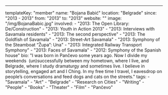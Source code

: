 ---
  templateKey: "member"
  name: "Bojana Babić"
  location: "Belgrade"
  since: "2013 - 2013"
  from: "2013"
  to: "2013"
  website: ""
  image: "/img/BojanaBabic.jpg"
  involved: 
    - "2013: The Open Library: De/Construction"
    - "2013: Youth in Action 2013"
    - "2013: Interviews with Savamala residents"
    - "2013: The second perspective"
    - "2013: The Goldfish of Savamala"
    - "2013: Street-Art Savamala"
    - "2013: Symphony of the Steamboat “Župa”: Una"
    - "2013: Integrated Railway Transport Symphony"
    - "2013: Faces of Savamala"
    - "2012: Symphony of the Spanish house"
  bio: "I was born in Pančevo some years ago. Now I divide my weekends  (un)successfully between my hometown, where I live, and Belgrade, where I study dramaturgy and sometimes live. I believe in storytelling, engaged art and I Ching. In my free time I travel, I eavesdrop on people’s conversations and feed dogs and cats on the streets."
  tags: 
    - "Savamala"
    - "Art"
    - "Belgrade"
    - "Research on Cities"
    - "Writing"
    - "People"
    - "Books"
    - "Theater"
    - "Film"
    - "Pančevo"
